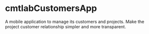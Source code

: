 # cmtlabCustomersApp
 A mobile application to manage its customers and projects. Make the project customer relationship simpler and more transparent.
